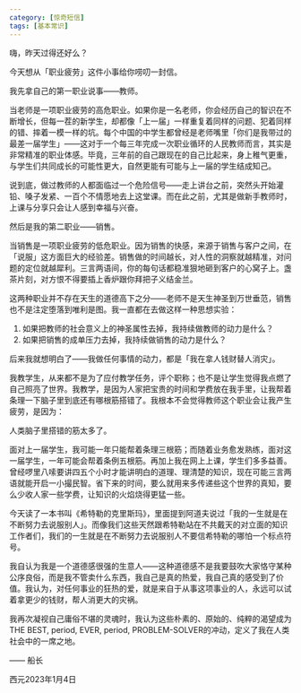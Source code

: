 ```yaml
---
category: [惊奇短信]
tags: [基本常识]
---
```



嗨，昨天过得还好么？

今天想从「职业疲劳」这件小事给你唠叨一封信。

我先拿自己的第一职业说事——教师。

当老师是一项职业疲劳的高危职业。如果你是一名老师，你会经历自己的智识在不断增长，但每一茬的新学生，却都像「上一届」一样重复着同样的问题、犯着同样的错、摔着一模一样的坑。每个中国的中学生都曾经是老师嘴里「你们是我带过的最差一届学生」——这对于一个每三年完成一次职业循环的人民教师而言，其实是非常精准的职业体感。毕竟，三年前的自己跟现在的自己比起来，身上稚气更重，与学生们共同成长的可能性更大，自然更能有可能与上一届的学生结成知己。

说到底，做过教师的人都面临过一个危险信号——走上讲台之前，突然头开始灌铅、嗓子发紧、一百个不情愿地去上这堂课。而在此之前，尤其是做新手教师时，上课与分享只会让人感到幸福与兴奋。

然后是我的第二职业——销售。

当销售是一项职业疲劳的低危职业。因为销售的快感，来源于销售与客户之间，在「说服」这方面巨大的经验差。销售做的时间越长，对人性的洞察就越精准，对问题的定位就越犀利。三言两语间，你的每句话都稳准狠地砸到客户的心窝子上。盏茶片刻，对方恨不得要插上香炉跟你拜把子义结金兰。

这两种职业并不存在天生的道德高下之分——老师不是天生神圣到万世垂范，销售也不是注定堕落到唯利是图。我一直都在去做这样一种思想实验：

1. 如果把教师的社会意义上的神圣属性去掉，我持续做教师的动力是什么？
2. 如果把销售的成单压力去掉，我持续做销售的动力是什么？

后来我就想明白了——我做任何事情的动力，都是「我在拿人钱财替人消灾」。

我教学生，从来都不是为了应付教学任务，评个职称；也不是让学生觉得我点燃了自己照亮了世界。我教学，是因为人家把宝贵的时间和学费放在我手里，让我帮着条理一下脑子里到底还有哪根筋搭错了。我根本不会觉得教师这个职业会让我产生疲劳，是因为：

人类脑子里搭错的筋太多了。

面对上一届学生，我可能一年只能帮着条理三根筋；而随着业务愈发熟练，面对这一届学生，一年可能会帮着条例五根筋。再加上我在网上上课，学生们多多益善。曾经啰里八嗦要讲四五个小时才能讲明白的道理、理清楚的知识，现在可能三言两语就能开启一小撮民智。省下来的时间，要么就用来多传递些这个世界的真知，要么少收人家一些学费，让知识的火焰烧得更猛一些。

今天读了一本书叫《希特勒的克里斯玛》，里面提到阿道夫说过「我的一生就是在不断努力去说服别人」。而像我们这些天然跟希特勒站在不共戴天的对立面的知识工作者们，我们的一生就是在不断努力去说服别人不要信希特勒的哪怕一个标点符号。

我自认为我是一个道德感很强的生意人——这种道德感不是我要鼓吹大家恪守某种公序良俗，而是我不管卖什么东西，我自己是真的热爱，我自己真的感受到了价值。我认为，对任何事业的狂热的爱，就是来自于从事这项事业的人，永远可以试着拿更少的钱财，帮人消更大的灾祸。

我再次凝视自己庸俗不堪的灵魂时，我认为这些朴素的、原始的、纯粹的渴望成为THE BEST, period, EVER, period, PROBLEM-SOLVER的冲动，定义了我在人类社会中的一席之地。

—— 船长

西元2023年1月4日